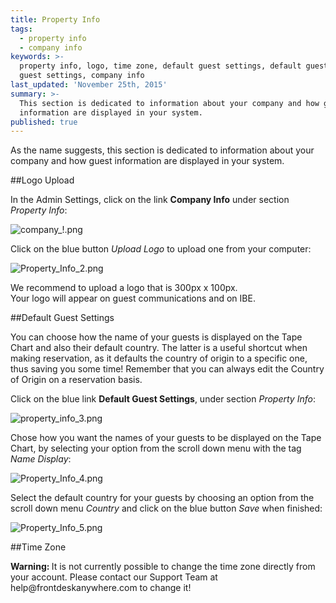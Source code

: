 ```yaml
---
title: Property Info
tags:
  - property info
  - company info
keywords: >-
  property info, logo, time zone, default guest settings, default guest county,
  guest settings, company info
last_updated: 'November 25th, 2015'
summary: >-
  This section is dedicated to information about your company and how guest
  information are displayed in your system.
published: true
---
```







As the name suggests, this section is dedicated to information about your company and how guest information are displayed in your system.  

##Logo Upload  

 In the Admin Settings, click on the link **Company Info** under section _Property Info_:  
 


![company_!.png]({{site.baseurl}}/images/company_!.png)

 

 Click on the blue button _Upload Logo_ to upload one from your computer:  

![Property_Info_2.png]({{site.baseurl}}/images/Property_Info_2.png)




We recommend to upload a logo that is 300px x 100px.  
Your logo will appear on guest communications and on IBE.  



##Default Guest Settings  



You can choose how the name of your guests is displayed on the Tape Chart and also their default country. The latter is a useful shortcut when making reservation, as it defaults the country of origin to a specific one, thus saving you some time! Remember that you can always edit the Country of Origin on a reservation basis.  

 Click on the blue link **Default Guest Settings**, under section _Property Info_:  
 


![property_info_3.png]({{site.baseurl}}/images/property_info_3.png)



 
  Chose how you want the names of your guests to be displayed on the Tape Chart, by selecting your option from the scroll down menu with the tag _Name Display_:  
  
![Property_Info_4.png]({{site.baseurl}}/images/Property_Info_4.png)

  
  Select the default country for your guests by choosing an option from the scroll down menu _Country_ and click on the blue button _Save_ when finished:  
  
![Property_Info_5.png]({{site.baseurl}}/images/Property_Info_5.png)


   

##Time Zone  
  
<div class="alert alert-danger" role="alert"><i class="fa fa-exclamation-circle"></i> <b>Warning: </b>It is not currently possible to change the time zone directly from your account. Please contact our Support Team at help@frontdeskanywhere.com to change it!
